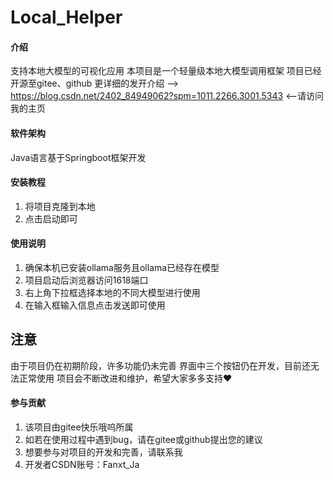 # Local_Helper

#### 介绍
支持本地大模型的可视化应用
本项目是一个轻量级本地大模型调用框架
项目已经开源至gitee、github
更详细的发开介绍 --> https://blog.csdn.net/2402_84949062?spm=1011.2266.3001.5343  <--请访问我的主页

#### 软件架构
Java语言基于Springboot框架开发


#### 安装教程

1.  将项目克隆到本地
2.  点击启动即可

#### 使用说明

1.  确保本机已安装ollama服务且ollama已经存在模型
2.  项目启动后浏览器访问1618端口
3.  右上角下拉框选择本地的不同大模型进行使用
4.  在输入框输入信息点击发送即可使用

## 注意 ##
由于项目仍在初期阶段，许多功能仍未完善
界面中三个按钮仍在开发，目前还无法正常使用
项目会不断改进和维护，希望大家多多支持♥

#### 参与贡献

1.  该项目由gitee快乐哦呜所属
2.  如若在使用过程中遇到bug，请在gitee或github提出您的建议
3.  想要参与对项目的开发和完善，请联系我
4.  开发者CSDN账号：Fanxt_Ja
